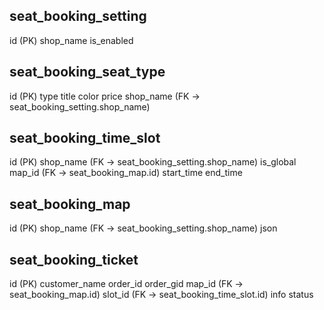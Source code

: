 seat_booking_setting
---------------------
id (PK)
shop_name
is_enabled

seat_booking_seat_type
-----------------------
id (PK)
type
title
color
price
shop_name (FK -> seat_booking_setting.shop_name)

seat_booking_time_slot
-----------------------
id (PK)
shop_name (FK -> seat_booking_setting.shop_name)
is_global
map_id (FK -> seat_booking_map.id)
start_time
end_time

seat_booking_map
-----------------
id (PK)
shop_name (FK -> seat_booking_setting.shop_name)
json

seat_booking_ticket
--------------------
id (PK)
customer_name
order_id
order_gid
map_id (FK -> seat_booking_map.id)
slot_id (FK -> seat_booking_time_slot.id)
info
status
